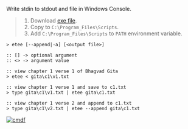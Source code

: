 Write stdin to stdout and file in Windows Console.
> 1. Download [exe file](https://github.com/cmdf/extra-tee/releases/download/1.0.0/etee.exe).
> 2. Copy to `C:\Program_Files\Scripts`.
> 3. Add `C:\Program_Files\Scripts` to `PATH` environment variable.


```batch
> etee [--append|-a] [<output file>]

:: [] -> optional argument
:: <> -> argument value
```

```batch
:: view chapter 1 verse 1 of Bhagvad Gita
> etee < gita\c1\v1.txt

:: view chapter 1 verse 1 and save to c1.txt
> type gita\c1\v1.txt | etee gita\c1.txt

:: view chapter 1 verse 2 and append to c1.txt
> type gita\c1\v2.txt | etee --append gita\c1.txt
```


[![cmdf](https://i.imgur.com/6HVu894.jpg)](https://cmdf.github.io)
